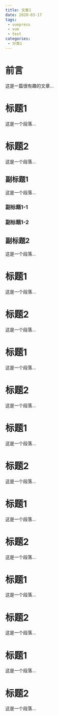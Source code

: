 ```yaml
---
title: 文章1
date: 2020-03-17
tags: 
 - vuepress
 - vue
 - test
categories:
 - 分类1
---
```


# 前言

这是一篇很有趣的文章...

<!-- more -->

# 标题1

这是一个段落...

# 标题2

这是一个段落...

## 副标题1

这是一个段落...

### 副标题1-1

### 副标题1-2

## 副标题2

这是一个段落...

# 标题1

这是一个段落...

# 标题2

这是一个段落...

# 标题1

这是一个段落...

# 标题2

这是一个段落...

# 标题1

这是一个段落...

# 标题2

这是一个段落...


# 标题1

这是一个段落...

# 标题2

这是一个段落...


# 标题1

这是一个段落...

# 标题2

这是一个段落...


# 标题1

这是一个段落...

# 标题2

这是一个段落...